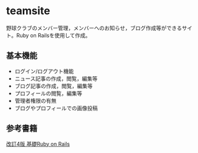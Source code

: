 # teamsite

野球クラブのメンバー管理，メンバーへのお知らせ，ブログ作成等ができるサイト。Ruby on Railsを使用して作成。

## 基本機能
- ログイン/ログアウト機能
- ニュース記事の作成，閲覧，編集等
- ブログ記事の作成，閲覧，編集等
- プロフィールの閲覧，編集等
- 管理者権限の有無
- ブログやプロフィールでの画像投稿

## 参考書籍
[改訂4版 基礎Ruby on Rails](https://book.impress.co.jp/books/1117101135 "改訂4版 基礎Ruby on Rails")
